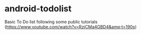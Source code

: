 # android-todolist
Basic To Do list following some public tutorials (https://www.youtube.com/watch?v=RzjCMa4GBD4&amp;t=190s)
